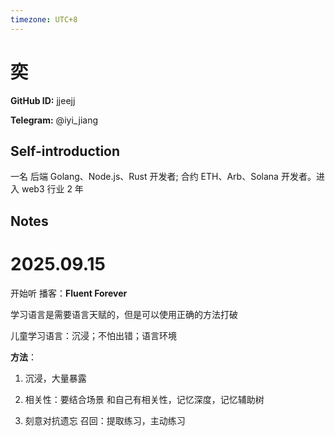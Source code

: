```yaml
---
timezone: UTC+8
---
```


# 奕

**GitHub ID:** jjeejj

**Telegram:** @iyi_jiang

## Self-introduction

一名 后端 Golang、Node.js、Rust 开发者; 合约 ETH、Arb、Solana 开发者。进入 web3 行业 2 年

## Notes
<!-- Content_START -->
# 2025.09.15
<!-- DAILY_CHECKIN_2025-09-15_START -->
开始听 播客：**Fluent Forever**

学习语言是需要语言天赋的，但是可以使用正确的方法打破

儿童学习语言：沉浸；不怕出错；语言环境

**方法**：

1.  沉浸，大量暴露
    
2.  相关性：要结合场景 和自己有相关性，记忆深度，记忆辅助树
    
3.  刻意对抗遗忘 召回：提取练习，主动练习
<!-- DAILY_CHECKIN_2025-09-15_END -->
<!-- Content_END -->
